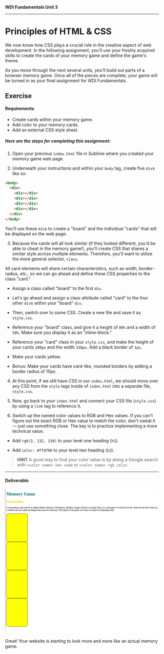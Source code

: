 **WDI Fundamentals Unit 3**

---

# Principles of HTML & CSS

We now know how CSS plays a crucial role in the creative aspect of web development. In the following assignment, you'll use your freshly acquired skills to create the cards of your memory game and define the game's theme.

As you move through the next several units, you'll build out parts of a browser memory game. Once all of the pieces are complete, your game will be turned in as your final assignment for WDI Fundamentals.

## Exercise

#### Requirements

* Create cards within your memory game.
* Add color to your memory cards.
* Add an external CSS style sheet.


##### Here are the steps for completing this assignment:

1) Open your previous `index.html` file in Sublime where you created your memory game web page.

2) Underneath your instructions and within your `body` tag, create five `div`s like so:

```html
<body>
  <div>
    <div></div>
    <div></div>
    <div></div>
    <div></div>
  </div>
</body>
```

You'll use these `div`s to create a "board" and the individual "cards" that will be displayed on the web page.

3) Because the cards will all look similar (if they looked different, you'd be able to cheat in the memory game!), you'll create CSS that shares a similar style across multiple elements. Therefore, you'll want to utilize the more general selector, `class`.

All card elements will share certain characteristics, such as width, border-radius, etc., so we can go ahead and define these CSS properties to the class "card."

  * Assign a class called "board" to the first `div`.  

  * Let's go ahead and assign a class attribute called "card" to the four other `div`s within your "board" `div`.

  * Then, switch over to some CSS. Create a new file and save it as `style.css`.

  * Reference your "board" class, and give it a height of `80%` and a width of `50%`. Make sure you display it as an "inline-block."

  * Reference your "card" class in your `style.css`, and make the height of your cards `200px` and the width `150px`. Add a black border of `1px`.

  * Make your cards yellow.

  * Bonus: Make your cards have card-like, rounded borders by adding a border radius of 10px.

4) At this point, if we still have CSS in our `index.html`, we should move over any CSS from the `style` tags inside of `index.html` into a separate file, `style.css`.

5) Now, go back to your `index.html` and connect your CSS file (`style.css`) by using a `link` tag to reference it.

6) Switch up the named color values to RGB and Hex values. If you can't figure out the exact RGB or Hex value to match the color, don't sweat it — just use something close. The key is to practice implementing a more technical value.

  * Add `rgb(2, 132, 130)` to your level one heading (`h1`).

  * Add `color: #ffd700` to your level two heading (`h2`).

>**HINT** A good way to find your color value is by doing a Google search with `<color name> hex code` or `<color name> rgb color`.

---

#### Deliverable

![](../assets/elkwebdesign/memorygameunit3.png)

Great! Your website is starting to look more and more like an actual memory game.
